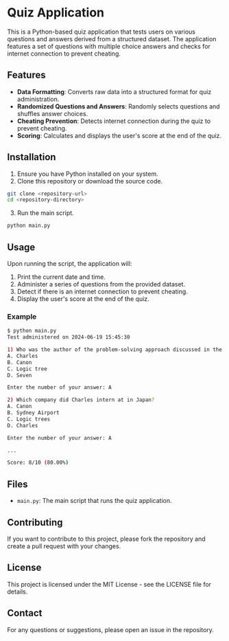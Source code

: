 # Quiz Application

This is a Python-based quiz application that tests users on various questions and answers derived from a structured dataset. The application features a set of questions with multiple choice answers and checks for internet connection to prevent cheating.

## Features

- **Data Formatting**: Converts raw data into a structured format for quiz administration.
- **Randomized Questions and Answers**: Randomly selects questions and shuffles answer choices.
- **Cheating Prevention**: Detects internet connection during the quiz to prevent cheating.
- **Scoring**: Calculates and displays the user's score at the end of the quiz.

## Installation

1. Ensure you have Python installed on your system.
2. Clone this repository or download the source code.

```sh
git clone <repository-url>
cd <repository-directory>
```

3. Run the main script.

```sh
python main.py
```

## Usage

Upon running the script, the application will:

1. Print the current date and time.
2. Administer a series of questions from the provided dataset.
3. Detect if there is an internet connection to prevent cheating.
4. Display the user's score at the end of the quiz.

### Example

```sh
$ python main.py
Test administered on 2024-06-19 15:45:30

1) Who was the author of the problem-solving approach discussed in the first chapter?
A. Charles
B. Canon
C. Logic tree
D. Seven

Enter the number of your answer: A

2) Which company did Charles intern at in Japan?
A. Canon
B. Sydney Airport
C. Logic trees
D. Charles

Enter the number of your answer: A

...

Score: 8/10 (80.00%)
```

## Files

- `main.py`: The main script that runs the quiz application.

## Contributing

If you want to contribute to this project, please fork the repository and create a pull request with your changes.

## License

This project is licensed under the MIT License - see the LICENSE file for details.

## Contact

For any questions or suggestions, please open an issue in the repository.
